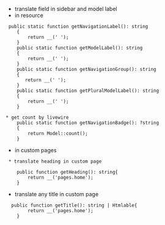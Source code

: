 * translate field  in sidebar and model label
* in resource 
```
 public static function getNavigationLabel(): string
    {
        return __(' ');
    }
    public static function getModelLabel(): string
    {
        return __(' ');
    }
    public static function getNavigationGroup(): string
    {
       return __(' ');
    }
    public static function getPluralModelLabel(): string
    {
        return __(' ');
    }

* get count by livewire 
    public static function getNavigationBadge(): ?string
    {
        return Model::count();
    }
  ```

* in custom pages
```
 * translate heading in custom page

    public function getHeading(): string{
        return __('pages.home');
    }
```
 * translate any title in custom page 
```
  public function getTitle(): string | Htmlable{
        return __('pages.home');
    }
```
  
